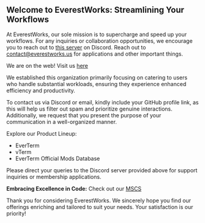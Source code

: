 ## Welcome to EverestWorks: Streamlining Your Workflows
At EverestWorks, our sole mission is to supercharge and speed up your workflows. For any inquiries or collaboration opportunities, we encourage you to reach out to [this server](https://discord.gg/J2AfDXZKyr) on Discord. Reach out to contact@everestworks.us for applications and other important things. 

We are on the web! Visit us [here](https://everestworks.us)

We established this organization primarily focusing on catering to users who handle substantial workloads, ensuring they experience enhanced efficiency and productivity.

To contact us via Discord or email, kindly include your GitHub profile link, as this will help us filter out spam and prioritize genuine interactions. Additionally, we request that you present the purpose of your communication in a well-organized manner.

Explore our Product Lineup:

- EverTerm
- vTerm
- EverTerm Official Mods Database
  
Please direct your queries to the Discord server provided above for support inquiries or membership applications.

**Embracing Excellence in Code:** Check out our [MSCS](https://github.com/EverestWorks/MCSC)

Thank you for considering EverestWorks. We sincerely hope you find our offerings enriching and tailored to suit your needs. Your satisfaction is our priority!
